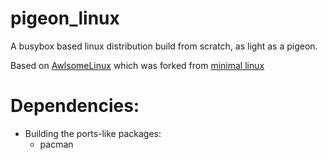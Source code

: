 # pigeon_linux
A busybox based linux distribution build from scratch, as light as a pigeon.

Based on [AwlsomeLinux](https://github.com/AwlsomeAlex/AwlsomeLinux) which was forked from [minimal linux](https://github.com/ivandavidov/minimal)

# Dependencies:
* Building the ports-like packages:
  * pacman
